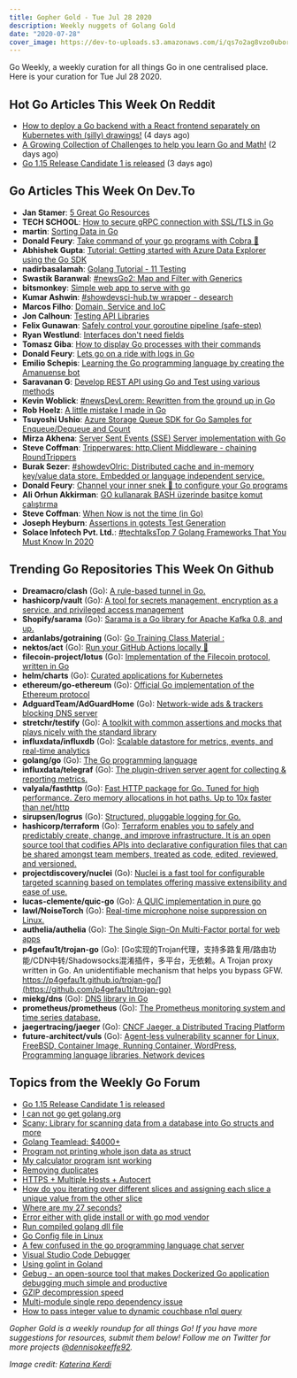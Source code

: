 ```yaml
---
title: Gopher Gold - Tue Jul 28 2020
description: Weekly nuggets of Golang Gold
date: "2020-07-28"
cover_image: https://dev-to-uploads.s3.amazonaws.com/i/qs7o2ag8vzo0uborgc7v.png
---
```


Go Weekly, a weekly curation for all things Go in one centralised place. Here is your curation for Tue Jul 28 2020.

<Ad />

## Hot Go Articles This Week On Reddit

- [How to deploy a Go backend with a React frontend separately on Kubernetes with (silly) drawings!](https://www.reddit.com/r/golang/comments/hworna/how_to_deploy_a_go_backend_with_a_react_frontend/) (4 days ago)
- [A Growing Collection of Challenges to help you learn Go and Math!](https://www.reddit.com/r/golang/comments/hxkpxt/a_growing_collection_of_challenges_to_help_you/) (2 days ago)
- [Go 1.15 Release Candidate 1 is released](https://www.reddit.com/r/golang/comments/hx98am/go_115_release_candidate_1_is_released/) (3 days ago)

<Ad />

## Go Articles This Week On Dev.To

- **Jan Stamer**: [5 Great Go Resources](https://dev.to/remast/5-great-go-resources-3njc)
- **TECH SCHOOL**: [How to secure gRPC connection with SSL/TLS in Go](https://dev.to/techschoolguru/how-to-secure-grpc-connection-with-ssl-tls-in-go-4ph)
- **martin**: [Sorting Data in Go](https://dev.to/spindriftboi/sorting-data-in-go-1k6p)
- **Donald Feury**: [Take command of your go programs with Cobra 🐍](https://dev.to/dak425/take-command-of-your-go-programs-with-cobra-219j)
- **Abhishek Gupta**: [Tutorial: Getting started with Azure Data Explorer using the Go SDK](https://dev.to/azure/getting-started-with-azure-data-explorer-using-the-go-sdk-30jm)
- **nadirbasalamah**: [Golang Tutorial - 11 Testing](https://dev.to/nadirbasalamah/golang-tutorial-11-testing-1m01)
- **Swastik Baranwal**: [#newsGo2: Map and Filter with Generics](https://dev.to/delta456/go2-map-and-filter-with-generics-243h)
- **bitsmonkey**: [Simple web app to serve with go](https://dev.to/bitsmonkey/simple-web-app-to-serve-with-go-38gj)
- **Kumar Ashwin**: [#showdevsci-hub.tw wrapper - desearch](https://dev.to/krashwin/sci-hub-tw-wrapper-desearch-47ba)
- **Marcos Filho**: [Domain, Service and IoC](https://dev.to/maaarkin/domain-service-and-ioc-5hn3)
- **Jon Calhoun**: [Testing API Libraries](https://dev.to/joncalhoun/testing-go-api-libraries-40f7)
- **Felix Gunawan**: [Safely control your goroutine pipeline (safe-step)](https://dev.to/felixgunawan/safely-control-your-goroutine-pipeline-safe-step-222)
- **Ryan Westlund**: [Interfaces don't need fields](https://dev.to/yujiri8/interfaces-don-t-need-fields-3g4)
- **Tomasz Giba**: [How to display Go processes with their commands](https://dev.to/tomaszgiba/how-to-display-go-processes-with-their-commands-1lda)
- **Donald Feury**: [Lets go on a ride with logs in Go](https://dev.to/dak425/lets-go-on-a-ride-with-logs-in-go-2l0)
- **Emilio Schepis**: [Learning the Go programming language by creating the Amanuense bot](https://dev.to/emilioschepis/learning-the-go-programming-language-by-creating-the-amanuense-bot-1dk8)
- **Saravanan G**: [Develop REST API using Go and Test using various methods](https://dev.to/chefgs/develop-rest-api-using-go-and-test-using-various-methods-8e0)
- **Kevin Woblick**: [#newsDevLorem: Rewritten from the ground up in Go](https://dev.to/kovah/devlorem-rewritten-from-the-ground-up-in-go-4laf)
- **Rob Hoelz**: [A little mistake I made in Go](https://dev.to/hoelzro/a-little-mistake-i-made-in-go-4485)
- **Tsuyoshi Ushio**: [Azure Storage Queue SDK for Go Samples for Enqueue/Dequeue and Count](https://dev.to/tsuyoshiushio/azure-storage-queue-sdk-for-go-samples-for-enqueue-dequeue-and-count-36nh)
- **Mirza Akhena**: [Server Sent Events (SSE) Server implementation with Go](https://dev.to/mirzaakhena/server-sent-events-sse-server-implementation-with-go-4ck2)
- **Steve Coffman**: [Tripperwares: http.Client Middleware - chaining RoundTrippers](https://dev.to/stevenacoffman/tripperwares-http-client-middleware-chaining-roundtrippers-3o00)
- **Burak Sezer**: [#showdevOlric: Distributed cache and in-memory key/value data store. Embedded or language independent service.](https://dev.to/buraksez3r/olric-distributed-cache-and-in-memory-key-value-data-store-embedded-or-language-independent-service-24d3)
- **Donald Feury**: [Channel your inner snek 🐍 to configure your Go programs](https://dev.to/dak425/channel-your-inner-snek-to-configure-your-go-programs-3lm0)
- **Ali Orhun Akkirman**: [GO kullanarak BASH üzerinde basitçe komut çalıştırma](https://dev.to/aciklab/go-kullanarak-bash-uzerinde-basitce-komut-calistirma-3p89)
- **Steve Coffman**: [When Now is not the time (in Go)](https://dev.to/stevenacoffman/when-now-is-not-the-time-in-go-2kki)
- **Joseph Heyburn**: [Assertions in gotests Test Generation](https://dev.to/jdheyburn/assertions-in-gotests-test-generation-6h1)
- **Solace Infotech Pvt. Ltd.**: [#techtalksTop 7 Golang Frameworks That You Must Know In 2020](https://dev.to/ltdsolace/top-7-golang-frameworks-that-you-must-know-in-2020-2m60)

<Ad />

## Trending Go Repositories This Week On Github

- **Dreamacro/clash** (Go): [A rule-based tunnel in Go.](https://github.com/Dreamacro/clash)
- **hashicorp/vault** (Go): [A tool for secrets management, encryption as a service, and privileged access management](https://github.com/hashicorp/vault)
- **Shopify/sarama** (Go): [Sarama is a Go library for Apache Kafka 0.8, and up.](https://github.com/Shopify/sarama)
- **ardanlabs/gotraining** (Go): [Go Training Class Material :](https://github.com/ardanlabs/gotraining)
- **nektos/act** (Go): [Run your GitHub Actions locally 🚀](https://github.com/nektos/act)
- **filecoin-project/lotus** (Go): [Implementation of the Filecoin protocol, written in Go](https://github.com/filecoin-project/lotus)
- **helm/charts** (Go): [Curated applications for Kubernetes](https://github.com/helm/charts)
- **ethereum/go-ethereum** (Go): [Official Go implementation of the Ethereum protocol](https://github.com/ethereum/go-ethereum)
- **AdguardTeam/AdGuardHome** (Go): [Network-wide ads & trackers blocking DNS server](https://github.com/AdguardTeam/AdGuardHome)
- **stretchr/testify** (Go): [A toolkit with common assertions and mocks that plays nicely with the standard library](https://github.com/stretchr/testify)
- **influxdata/influxdb** (Go): [Scalable datastore for metrics, events, and real-time analytics](https://github.com/influxdata/influxdb)
- **golang/go** (Go): [The Go programming language](https://github.com/golang/go)
- **influxdata/telegraf** (Go): [The plugin-driven server agent for collecting & reporting metrics.](https://github.com/influxdata/telegraf)
- **valyala/fasthttp** (Go): [Fast HTTP package for Go. Tuned for high performance. Zero memory allocations in hot paths. Up to 10x faster than net/http](https://github.com/valyala/fasthttp)
- **sirupsen/logrus** (Go): [Structured, pluggable logging for Go.](https://github.com/sirupsen/logrus)
- **hashicorp/terraform** (Go): [Terraform enables you to safely and predictably create, change, and improve infrastructure. It is an open source tool that codifies APIs into declarative configuration files that can be shared amongst team members, treated as code, edited, reviewed, and versioned.](https://github.com/hashicorp/terraform)
- **projectdiscovery/nuclei** (Go): [Nuclei is a fast tool for configurable targeted scanning based on templates offering massive extensibility and ease of use.](https://github.com/projectdiscovery/nuclei)
- **lucas-clemente/quic-go** (Go): [A QUIC implementation in pure go](https://github.com/lucas-clemente/quic-go)
- **lawl/NoiseTorch** (Go): [Real-time microphone noise suppression on Linux.](https://github.com/lawl/NoiseTorch)
- **authelia/authelia** (Go): [The Single Sign-On Multi-Factor portal for web apps](https://github.com/authelia/authelia)
- **p4gefau1t/trojan-go** (Go): [Go实现的Trojan代理，支持多路复用/路由功能/CDN中转/Shadowsocks混淆插件，多平台，无依赖。A Trojan proxy written in Go. An unidentifiable mechanism that helps you bypass GFW. https://p4gefau1t.github.io/trojan-go/](https://github.com/p4gefau1t/trojan-go)
- **miekg/dns** (Go): [DNS library in Go](https://github.com/miekg/dns)
- **prometheus/prometheus** (Go): [The Prometheus monitoring system and time series database.](https://github.com/prometheus/prometheus)
- **jaegertracing/jaeger** (Go): [CNCF Jaeger, a Distributed Tracing Platform](https://github.com/jaegertracing/jaeger)
- **future-architect/vuls** (Go): [Agent-less vulnerability scanner for Linux, FreeBSD, Container Image, Running Container, WordPress, Programming language libraries, Network devices](https://github.com/future-architect/vuls)

<Ad />

## Topics from the Weekly Go Forum

- [Go 1.15 Release Candidate 1 is released](https://forum.golangbridge.org/t/go-1-15-release-candidate-1-is-released/19901)
- [I can not go get golang.org](https://forum.golangbridge.org/t/i-can-not-go-get-golang-org/19904)
- [Scany: Library for scanning data from a database into Go structs and more](https://forum.golangbridge.org/t/scany-library-for-scanning-data-from-a-database-into-go-structs-and-more/19909)
- [Golang Teamlead: $4000+](https://forum.golangbridge.org/t/golang-teamlead-4000/19871)
- [Program not printing whole json data as struct](https://forum.golangbridge.org/t/program-not-printing-whole-json-data-as-struct/19866)
- [My calculator program isnt working](https://forum.golangbridge.org/t/my-calculator-program-isnt-working/19921)
- [Removing duplicates](https://forum.golangbridge.org/t/removing-duplicates/19884)
- [HTTPS + Multiple Hosts + Autocert](https://forum.golangbridge.org/t/https-multiple-hosts-autocert/19878)
- [How do you iterating over different slices and assigning each slice a unique value from the other slice](https://forum.golangbridge.org/t/how-do-you-iterating-over-different-slices-and-assigning-each-slice-a-unique-value-from-the-other-slice/19874)
- [Where are my 27 seconds?](https://forum.golangbridge.org/t/where-are-my-27-seconds/19881)
- [Error either with glide install or with go mod vendor](https://forum.golangbridge.org/t/error-either-with-glide-install-or-with-go-mod-vendor/19859)
- [Run compiled golang dll file](https://forum.golangbridge.org/t/run-compiled-golang-dll-file/19918)
- [Go Config file in Linux](https://forum.golangbridge.org/t/go-config-file-in-linux/19928)
- [A few confused in the go programming language chat server](https://forum.golangbridge.org/t/a-few-confused-in-the-go-programming-language-chat-server/19900)
- [Visual Studio Code Debugger](https://forum.golangbridge.org/t/visual-studio-code-debugger/19914)
- [Using golint in Goland](https://forum.golangbridge.org/t/using-golint-in-goland/19923)
- [Gebug - an open-source tool that makes Dockerized Go application debugging much simple and productive](https://forum.golangbridge.org/t/gebug-an-open-source-tool-that-makes-dockerized-go-application-debugging-much-simple-and-productive/19890)
- [GZIP decompression speed](https://forum.golangbridge.org/t/gzip-decompression-speed/19911)
- [Multi-module single repo dependency issue](https://forum.golangbridge.org/t/multi-module-single-repo-dependency-issue/19925)
- [How to pass integer value to dynamic couchbase n1ql query](https://forum.golangbridge.org/t/how-to-pass-integer-value-to-dynamic-couchbase-n1ql-query/19929)

_Gopher Gold is a weekly roundup for all things Go! If you have more suggestions for resources, submit them below! Follow me on Twitter for more projects [@dennisokeeffe92](https://twitter.com/dennisokeeffe92)._

_Image credit: [Katerina Kerdi](https://unsplash.com/@katekerdi)_
